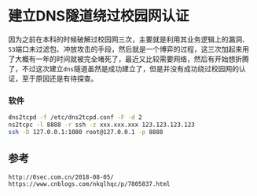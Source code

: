 # 建立DNS隧道绕过校园网认证
因为之前在本科的时候破解过校园网三次，主要就是利用其业务逻辑上的漏洞、`53`端口未过滤包、冲放攻击的手段，然后就是一个博弈的过程，这三次加起来用了大概有一年的时间就被完全堵死了，最近又比较需要网络，然后有开始想折腾了，不过这次建立`dns`隧道虽然是成功建立了，但是并没有成功绕过校园网的认证，至于原因还是有待探查。


### 软件

```bash
dns2tcpd -f /etc/dns2tcpd.conf -F -d 2
ns2tcpc -l 8888 -r ssh -z xxx.xxx.xxx 123.123.123.123
ssh -D 127.0.0.1:1080 root@127.0.0.1 -p 8888
```

## 参考

```
http://0sec.com.cn/2018-08-05/
https://www.cnblogs.com/nkqlhqc/p/7805837.html
```